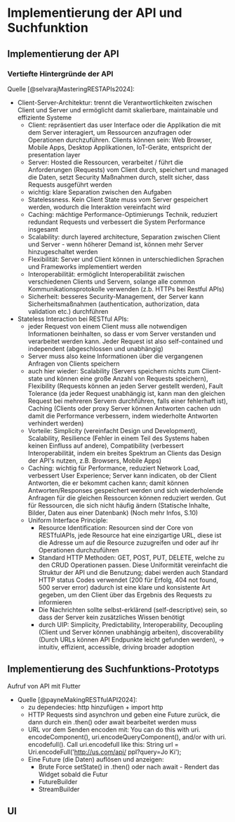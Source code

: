 # Implementierung der API und Suchfunktion

## Implementierung der API

### Vertiefte Hintergründe der API
Quelle [@selvarajMasteringRESTAPIs2024]:

- Client-Server-Architektur: trennt die Verantwortlichkeiten zwischen Client und Server und ermöglicht damit skalierbare, maintainable und effiziente Systeme
    - Client: repräsentiert das user Interface oder die Applikation die mit dem Server interagiert, um Ressourcen anzufragen oder Operationen durchzuführen. Clients können sein: Web Browser, Mobile Apps, Desktop Applikationen, IoT-Geräte, entspricht der presentation layer
    - Server: Hosted die Ressourcen, verarbeitet / führt die Anforderungen (Requests) vom Client durch, speichert und managed die Daten, setzt Security Maßnahmen durch, stellt sicher, dass Requests ausgeführt werden 
    - wichtig: klare Separation zwischen den Aufgaben
    - Statelessness. Kein Client State muss vom Server gespeichert werden, wodurch die Interaktion vereinfacht wird
    - Caching: mächtige Performance-Optimierungs Technik, reduziert redundant Requests und verbessert die System Performance insgesamt
    - Scalability: durch layered architecture, Separation zwischen Client und Server - wenn höherer Demand ist, können mehr Server hinzugeschaltet werden
    - Flexibilität: Server und Client können in unterschiedlichen Sprachen und Frameworks implementiert werden
    - Interoperabilität: ermöglicht Interoperabilität zwischen verschiedenen Clients und Servern, solange alle common Kommunikationsprotokolle verwenden (z.b. HTTPs bei Restful APIs)
    - Sicherheit: besseres Security-Management, der Server kann Sicherheitsmaßnahmen (authentication, authorization, data validation etc.) durchführen
- Stateless Interaction bei RESTful APIs:
    - jeder Request von einem Client muss alle notwendigen Informationen beinhalten, so dass er vom Server verstanden und verarbeitet werden kann. Jeder Request ist also self-contained und independent (abgeschlossen und unabhängig)
    - Server muss also keine Informationen über die vergangenen Anfragen von Clients speichern
    - auch hier wieder: Scalability (Servers speichern nichts zum Client-state und können eine große Anzahl von Requests speichern), Flexibility (Requests können an jeden Server gestellt werden), Fault Tolerance (da jeder Request unabhängig ist, kann man den gleichen Request bei mehreren Servern durchführen, falls einer fehlerhaft ist), Caching (Clients oder proxy Server können Antworten cachen udn damit die Performance verbessern, indem wiederholte Antworten verhindert werden)
    - Vorteile: Simplicity (vereinfacht Design und Development), Scalability, Resilience (Fehler in einem Teil des Systems haben keinen Einfluss auf andere), Compatibility (verbessert Interoperabilität, indem ein breites Spektrum an Clients das Design der API's nutzen, z.B. Browsers, Mobile Apps)
    - Caching: wichtig für Performance, reduziert Network Load, verbessert User Experience; Server kann indicaten, ob der Client Antworten, die er bekommt cachen kann; damit können Antworten/Responses gespeichert werden und sich wiederholende Anfragen für die gleichen Ressourcen können reduziert werden. Gut für Ressourcen, die sich nicht häufig ändern (Statische Inhalte, Bilder, Daten aus einer Datenbank) (Noch mehr Infos, S.10)
    - Uniform Interface Principle:
        - Resource Identification: Resourcen sind der Core von RESTfulAPIs, jede Resource hat eine einzigartige URL, diese ist die Adresse um auf die Resource zuzugreifen und oder auf ihr Operationen durchzuführen
        - Standard HTTP Methoden: GET, POST, PUT, DELETE, welche zu den CRUD Operationen passen. Diese Uniformität vereinfacht die Struktur der API und die Benutzung; dabei werden auch Standard HTTP status Codes verwendet (200 für Erfolg, 404 not found, 500 server error) dadurch ist eine klare und konsistente Art gegeben, um den Client über das Ergebnis des Requests zu informieren
        - Die Nachrichten sollte selbst-erklärend (self-descriptive) sein, so dass der Server kein zusätzliches Wissen benötigt
        - durch UIP: Simplicity, Predictability, Interoperability, Decoupling (Client und Server können unabhängig arbeiten), discoverability (Durch URLs können API Endpunkte leicht gefunden werden), -> intuitiv, effizient, accessible, driving broader adoption



## Implementierung des Suchfunktions-Prototyps
Aufruf von API mit Flutter
- Quelle [@payneMakingRESTfulAPI2024]:
    - zu dependecies: http hinzufügen + import http
    - HTTP Requests sind asynchron und geben eine Future zurück, die dann durch ein .then() oder await bearbeitet werden muss
    - URL vor dem Senden encoden mit: You can do this with uri. encodeComponent(), uri.encodeQueryComponent(), and/or with uri. encodefull(). Call uri.encodefull like this:  String url = Uri.encodeFull('http://us.com/api/ ppl?query=Jo Ki');
    - Eine Future (die Daten) auflösen und anzeigen: 
        - Brute Force
            setState() in .then() oder nach await - Rendert das Widget sobald die Futur
        - FutureBuilder
        - StreamBuilder


## UI

